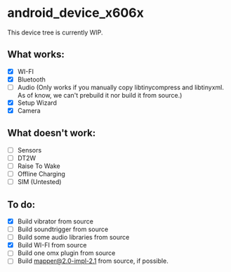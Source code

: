 # android_device_x606x
This device tree is currently WIP.


## **What works:**
- [x] WI-FI
- [x] Bluetooth
- [ ] Audio (Only works if you manually copy libtinycompress and libtinyxml. As of know, we can't prebuild it nor build it from source.)
- [x] Setup Wizard
- [x] Camera

## **What doesn't work:**
- [ ] Sensors
- [ ] DT2W
- [ ] Raise To Wake
- [ ] Offline Charging
- [ ] SIM (Untested)

## **To do:**
- [x] Build vibrator from source
- [ ] Build soundtrigger from source
- [ ] Build some audio libraries from source
- [x] Build WI-FI from source
- [ ] Build one omx plugin from source
- [ ] Build mapper@2.0-impl-2.1 from source, if possible.
